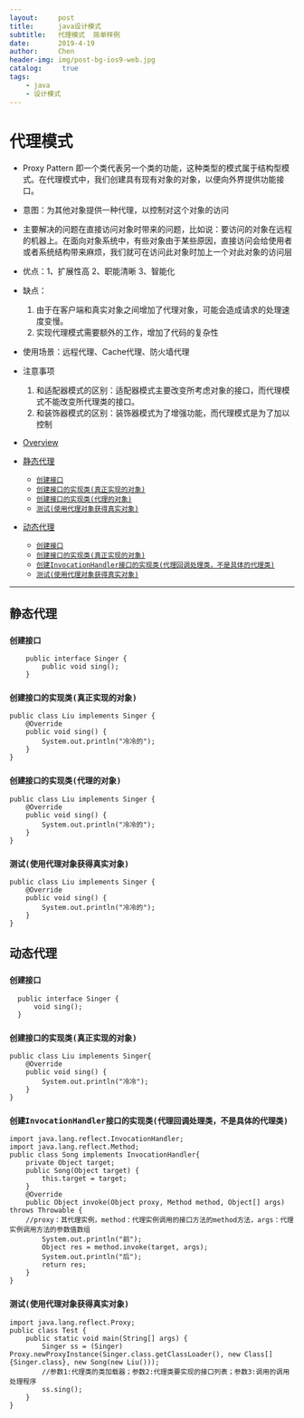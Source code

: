 ```yaml
---
layout:     post
title:      java设计模式
subtitle:   代理模式  简单样例  
date:       2019-4-19
author:     Chen
header-img: img/post-bg-ios9-web.jpg
catalog: 	 true
tags:
    - java
    - 设计模式
---
```


# 代理模式
- Proxy Pattern 即一个类代表另一个类的功能，这种类型的模式属于结构型模式。在代理模式中，我们创建具有现有对象的对象，以便向外界提供功能接口。
- 意图：为其他对象提供一种代理，以控制对这个对象的访问
- 主要解决的问题在直接访问对象时带来的问题，比如说：要访问的对象在远程的机器上。在面向对象系统中，有些对象由于某些原因，直接访问会给使用者或者系统结构带来麻烦，我们就可在访问此对象时加上一个对此对象的访问层
- 优点：1、扩展性高 2、职能清晰 3、智能化
- 缺点：
  1. 由于在客户端和真实对象之间增加了代理对象，可能会造成请求的处理速度变慢。
  1. 实现代理模式需要额外的工作，增加了代码的复杂性
- 使用场景：远程代理、Cache代理、防火墙代理
- 注意事项
  1. 和适配器模式的区别：适配器模式主要改变所考虑对象的接口，而代理模式不能改变所代理类的接口。
  1. 和装饰器模式的区别：装饰器模式为了增强功能，而代理模式是为了加以控制

- [Overview](#overview)
- [静态代理](#静态代理)
    - [`创建接口`](#创建接口)
    - [`创建接口的实现类(真正实现的对象)`](#创建接口的实现类)
    - [`创建接口的实现类(代理的对象)`](#创建接口的实现类)
    - [`测试(使用代理对象获得真实对象)`](#测试)
- [动态代理](#动态代理)
    - [`创建接口`](#创建接口)
    - [`创建接口的实现类(真正实现的对象)`](#创建接口的实现类(真正实现的对象))
    - [`创建InvocationHandler接口的实现类(代理回调处理类，不是具体的代理类)`](#创建InvocationHandler接口的实现类(代理回调处理类，不是具体的代理类))
    - [`测试(使用代理对象获得真实对象)`](#测试(使用代理对象获得真实对象))

<!-- /TOC -->

---


## 静态代理

### `创建接口`
```
    public interface Singer {
      	public void sing();
    }
```

### `创建接口的实现类(真正实现的对象)`
```
public class Liu implements Singer {
	@Override
	public void sing() {
		System.out.println("冷冷的");
	}
}
```
### `创建接口的实现类(代理的对象)`
```
public class Liu implements Singer {
	@Override
	public void sing() {
		System.out.println("冷冷的");
	}
}
```
### `测试(使用代理对象获得真实对象)`
```
public class Liu implements Singer {
	@Override
	public void sing() {
		System.out.println("冷冷的");
	}
}

```
## 动态代理

### `创建接口`
```
  public interface Singer {
	  void sing();
  }

```

### `创建接口的实现类(真正实现的对象)`
```
public class Liu implements Singer{
	@Override
	public void sing() {
		System.out.println("冷冷");
	}
}

```
### `创建InvocationHandler接口的实现类(代理回调处理类，不是具体的代理类)`
```
import java.lang.reflect.InvocationHandler;
import java.lang.reflect.Method;
public class Song implements InvocationHandler{
	private Object target;
	public Song(Object target) {
		this.target = target;
	}
	@Override
	public Object invoke(Object proxy, Method method, Object[] args) throws Throwable {
	//proxy：其代理实例，method：代理实例调用的接口方法的method方法，args：代理实例调用方法的参数值数组
		System.out.println("前");
		Object res = method.invoke(target, args);
		System.out.println("后");
		return res;
	}
}

```
### `测试(使用代理对象获得真实对象)`
```
import java.lang.reflect.Proxy;
public class Test {
	public static void main(String[] args) {
		Singer ss = (Singer) Proxy.newProxyInstance(Singer.class.getClassLoader(), new Class[] {Singer.class}, new Song(new Liu()));
		//参数1:代理类的类加载器；参数2:代理类要实现的接口列表；参数3:调用的调用处理程序
		ss.sing();
	}
}


```
